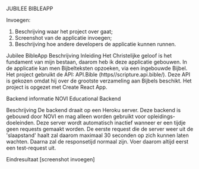 JUBILEE BIBLEAPP

Invoegen:
1. Beschrijving waar het project over gaat;
2. Screenshot van de applicatie invoegen;
3. Beschrijving hoe andere developers de applicatie kunnen runnen.

Jubilee BibleApp Beschrijving
Inleiding
Het Christelijke geloof is het fundament van mijn bestaan, daarom heb ik deze applicatie gebouwen. In de applicatie kan men Bijbelteksten opzoeken, via een ingebouwde Bijbel.
Het project gebruikt de API: API.Bible (https//scripture.api.bible/). Deze API is gekozen omdat hij over de grootste verzameling aan Bijbels beschikt.
Het project is opgezet met Create React App.

Backend informatie
NOVI Educational Backend

Beschrijving
De backend draait op een Heroku server. Deze backend is gebouwd door NOVI en mag alleen worden gebruikt voor opleidings-doeleinden. Deze server wordt automatisch inactief wanneer er een tijdje geen requests gemaakt worden. De eerste request die de server weer uit de 'slaapstand' haalt zal daarom maximaal 30 seconden op zich kunnen laten wachten. Daarna zal de responsetijd normaal zijn. Voer daarom altijd eerst een test-request uit.

Eindresultaat
[screenshot invoegen]